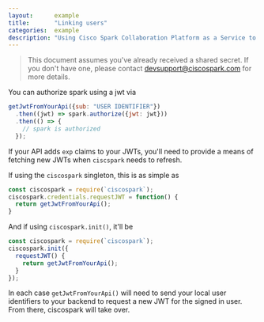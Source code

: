 ```yaml
---
layout:      example
title:       "Linking users"
categories:  example
description: "Using Cisco Spark Collaboration Platform as a Service to enhance your user's experience"
---
```


> This document assumes you've already received a shared secret. If you don't have one, please contact devsupport@ciscospark.com for more details.

You can authorize spark using a jwt via

```javascript
getJwtFromYourApi({sub: "USER IDENTIFIER"})
  .then((jwt) => spark.authorize({jwt: jwt}))
  .then(() => {
    // spark is authorized
  });
```

If your API adds `exp` claims to your JWTs, you'll need to provide a means of fetching new JWTs when `ciscspark` needs to refresh.

If using the `ciscospark` singleton, this is as simple as

```javascript
const ciscospark = require(`ciscospark`);
ciscospark.credentials.requestJWT = function() {
  return getJwtFromYourApi();
}
```

And if using `ciscospark.init()`, it'll be

```javascript
const ciscospark = require(`ciscospark`);
ciscospark.init({
  requestJWT() {
    return getJwtFromYourApi();
  }
});
```

In each case `getJwtFromYourApi()` will need to send your local user identifiers to your backend to request a new JWT for the signed in user. From there, ciscospark will take over.
